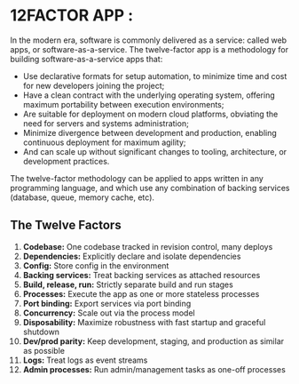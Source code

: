 # 12FACTOR APP :

In the modern era, software is commonly delivered as a service: called web apps, or software-as-a-service. The twelve-factor app is a methodology for building software-as-a-service apps that:

* Use declarative formats for setup automation, to minimize time and cost for new developers joining the project;
* Have a clean contract with the underlying operating system, offering maximum portability between execution environments;
* Are suitable for deployment on modern cloud platforms, obviating the need for servers and systems administration;
* Minimize divergence between development and production, enabling continuous deployment for maximum agility;
* And can scale up without significant changes to tooling, architecture, or development practices.

The twelve-factor methodology can be applied to apps written in any programming language, and which use any combination of backing services (database, queue, memory cache, etc).

## The Twelve Factors
1. **Codebase:** One codebase tracked in revision control, many deploys
1. **Dependencies:** Explicitly declare and isolate dependencies
1. **Config:** Store config in the environment
1. **Backing services:** Treat backing services as attached resources
1. **Build, release, run:** Strictly separate build and run stages
1. **Processes:** Execute the app as one or more stateless processes
1. **Port binding:** Export services via port binding
1. **Concurrency:** Scale out via the process model
1. **Disposability:** Maximize robustness with fast startup and graceful shutdown
1. **Dev/prod parity:** Keep development, staging, and production as similar as possible
1. **Logs:** Treat logs as event streams
1. **Admin processes:** Run admin/management tasks as one-off processes


